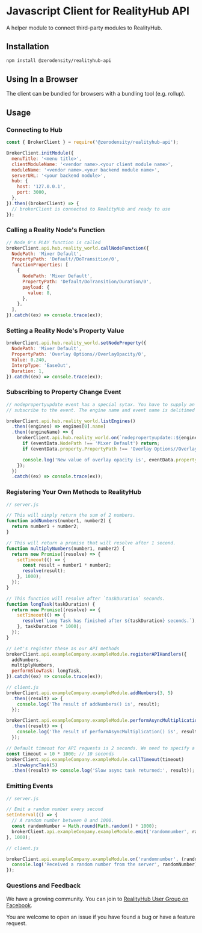 # Javascript Client for RealityHub API

A helper module to connect third-party modules to RealityHub.

## Installation

```bash
npm install @zerodensity/realityhub-api
```

## Using In a Browser

The client can be bundled for browsers with a bundling tool (e.g. rollup).

## Usage

### Connecting to Hub

```js
const { BrokerClient } = require('@zerodensity/realityhub-api');

BrokerClient.initModule({
  menuTitle: '<menu title>',
  clientModuleName: '<vendor name>.<your client module name>',
  moduleName: '<vendor name>.<your backend module name>',
  serverURL: '<your backend module>',
  hub: {
    host: '127.0.0.1',
    port: 3000,
  },
}).then((brokerClient) => {
  // brokerClient is connected to RealityHub and ready to use
});
```

### Calling a Reality Node's Function

```js
// Node_0's PLAY function is called
brokerClient.api.hub.reality_world.callNodeFunction({
  NodePath: 'Mixer Default',
  PropertyPath: 'Default//DoTransition/0',
  functionProperties: [
    {
      NodePath: 'Mixer Default',
      PropertyPath: 'Default/DoTransition/Duration/0',
      payload: {
        value: 8,
      },
    },
  ],
}).catch((ex) => console.trace(ex));
```

### Setting a Reality Node's Property Value

```js
brokerClient.api.hub.reality_world.setNodeProperty({
  NodePath: 'Mixer Default',
  PropertyPath: 'Overlay Options//OverlayOpacity/0',
  Value: 0.240,
  InterpType: 'EaseOut',
  Duration: 1,
}).catch((ex) => console.trace(ex));
```

### Subscribing to Property Change Event

```js
// nodepropertyupdate event has a special sytax. You have to supply an engine name in order to
// subscribe to the event. The engine name and event name is delitimed by 2 colons.

brokerClient.api.hub.reality_world.listEngines()
  .then((engines) => engines[0].name)
  .then((engineName) => {
    brokerClient.api.hub.reality_world.on(`nodepropertyupdate::${engineName}`, (eventData) => {
      if (eventData.NodePath !== 'Mixer Default') return;
      if (eventData.property.PropertyPath !== 'Overlay Options//OverlayOpacity/0') return;

      console.log('New value of overlay opacity is', eventData.property.Value);
    });
  })
  .catch((ex) => console.trace(ex));
```

### Registering Your Own Methods to RealityHub

```js
// server.js

// This will simply return the sum of 2 numbers.
function addNumbers(number1, number2) {
  return number1 + number2;
}

// This will return a promise that will resolve after 1 second.
function multiplyNumbers(number1, number2) {
  return new Promise((resolve) => {
    setTimeout(() => {
      const result = number1 * number2;
      resolve(result);
    }, 1000);
  });
}

// This function will resolve after `taskDuration` seconds.
function longTask(taskDuration) {
  return new Promise((resolve) => {
    setTimeout(() => {
      resolve(`Long Task has finished after ${taskDuration} seconds.`);
    }, taskDuration * 1000);
  });
}

// Let's register these as our API methods
brokerClient.api.exampleCompany.exampleModule.registerAPIHandlers({
  addNumbers,  
  multiplyNumbers,
  performSlowTask: longTask,
}).catch((ex) => console.trace(ex));
```

```js
// client.js
brokerClient.api.exampleCompany.exampleModule.addNumbers(3, 5)
  .then((result) => {
    console.log('The result of addNumbers() is', result);
  });

brokerClient.api.exampleCompany.exampleModule.performAsyncMultiplication(3, 5)
  .then((result) => {
    console.log('The result of performAsyncMultiplication() is', result);
  });

// Default timeout for API requests is 2 seconds. We need to specify a longer timeout for our slow async task.
const timeout = 10 * 1000; // 10 seconds
brokerClient.api.exampleCompany.exampleModule.callTimeout(timeout)
  .slowAsyncTask(5)
  .then((result) => console.log('Slow async task returned:', result));
```

### Emitting Events

```js
// server.js

// Emit a random number every second
setInterval(() => {
  // A random number between 0 and 1000.
  const randomNumber = Math.round(Math.random() * 1000);
  brokerClient.api.exampleCompany.exampleModule.emit('randomnumber', randomNumber);  
}, 1000);
```

```js
// client.js

brokerClient.api.exampleCompany.exampleModule.on('randomnumber', (randomNumber) => {
  console.log('Received a random number from the server', randomNumber);
});  
```

### Questions and Feedback

We have a growing community. You can join to [RealityHub User Group on Facebook](https://www.facebook.com/groups/realityengine).

You are welcome to open an issue if you have found a bug or have a feature request.
